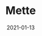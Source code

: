 ---
title: "Mette"
date: 2021-01-13
tags: [bw, photo]
thumb: "/2021/50831946517_1580af484e_k.jpg"
photo: "/2021/50831946517_1580af484e_k.jpg"
---